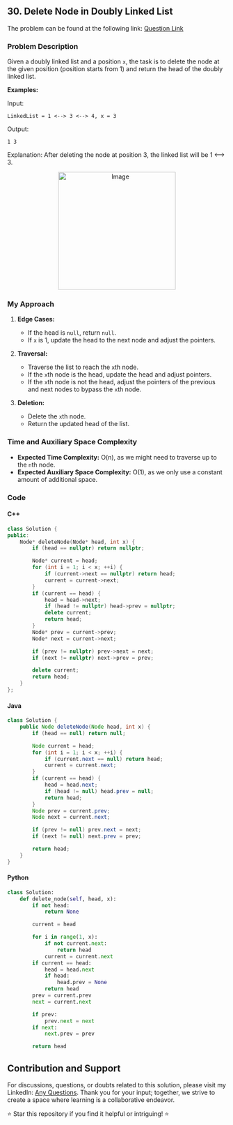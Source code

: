 ## 30. Delete Node in Doubly Linked List

The problem can be found at the following link: [Question Link](https://www.geeksforgeeks.org/problems/delete-node-in-doubly-linked-list/1)

### Problem Description

Given a doubly linked list and a position `x`, the task is to delete the node at the given position (position starts from 1) and return the head of the doubly linked list.

**Examples:**

Input: 
```
LinkedList = 1 <--> 3 <--> 4, x = 3
```
Output:
```
1 3
```
Explanation: 
After deleting the node at position 3, the linked list will be 1 <--> 3.
<p align="center">
  <img src="https://github.com/Hunterdii/GeeksforGeeks-POTD/assets/124852522/e52372d0-d5e5-428b-b953-7894ece5ac9a" alt="Image" width="270" />
</p>

### My Approach

1. **Edge Cases:**
   - If the head is `null`, return `null`.
   - If `x` is 1, update the head to the next node and adjust the pointers.

2. **Traversal:**
   - Traverse the list to reach the `x`th node.
   - If the `x`th node is the head, update the head and adjust pointers.
   - If the `x`th node is not the head, adjust the pointers of the previous and next nodes to bypass the `x`th node.

3. **Deletion:**
   - Delete the `x`th node.
   - Return the updated head of the list.

### Time and Auxiliary Space Complexity

- **Expected Time Complexity:** O(n), as we might need to traverse up to the `n`th node.
- **Expected Auxiliary Space Complexity:** O(1), as we only use a constant amount of additional space.

### Code

#### C++

```cpp
class Solution {
public:
    Node* deleteNode(Node* head, int x) {
        if (head == nullptr) return nullptr;

        Node* current = head;
        for (int i = 1; i < x; ++i) {
            if (current->next == nullptr) return head; 
            current = current->next;
        }
        if (current == head) {
            head = head->next;
            if (head != nullptr) head->prev = nullptr;
            delete current;
            return head;
        }
        Node* prev = current->prev;
        Node* next = current->next;

        if (prev != nullptr) prev->next = next;
        if (next != nullptr) next->prev = prev;

        delete current;
        return head;
    }
};
```

#### Java

```java
class Solution {
    public Node deleteNode(Node head, int x) {
        if (head == null) return null;

        Node current = head;
        for (int i = 1; i < x; ++i) {
            if (current.next == null) return head; 
            current = current.next;
        }
        if (current == head) {
            head = head.next;
            if (head != null) head.prev = null;
            return head;
        }
        Node prev = current.prev;
        Node next = current.next;

        if (prev != null) prev.next = next;
        if (next != null) next.prev = prev;

        return head;
    }
}
```

#### Python

```python
class Solution:
    def delete_node(self, head, x):
        if not head:
            return None

        current = head

        for i in range(1, x):
            if not current.next:
                return head  
            current = current.next
        if current == head:
            head = head.next
            if head:
                head.prev = None
            return head
        prev = current.prev
        next = current.next

        if prev:
            prev.next = next
        if next:
            next.prev = prev

        return head
```

## Contribution and Support

For discussions, questions, or doubts related to this solution, please visit my LinkedIn: [Any Questions](https://www.linkedin.com/in/het-patel-8b110525a/).
Thank you for your input; together, we strive to create a space where learning is a collaborative endeavor.

⭐ Star this repository if you find it helpful or intriguing! ⭐
